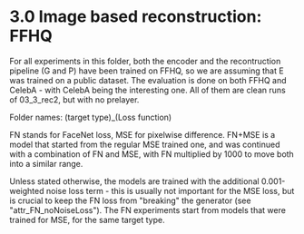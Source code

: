 # 3.0 Image based reconstruction: FFHQ

For all experiments in this folder, both the encoder and the recontruction pipeline (G and P) have been trained on FFHQ, so we are assuming that E was trained on a public dataset. The evaluation is done on both FFHQ and CelebA - with CelebA being the interesting one. All of them are clean runs of 03_3_rec2, but with no prelayer.

Folder names: (target type)_(Loss function)

FN stands for FaceNet loss, MSE for pixelwise difference. FN+MSE is a model that started from the regular MSE trained one, and was continued with a combination of FN and MSE, with FN multiplied by 1000 to move both into a similar range.

Unless stated otherwise, the models are trained with the additional 0.001-weighted noise loss term - this is usually not important for the MSE loss, but is crucial to keep the FN loss from "breaking" the generator (see "attr_FN_noNoiseLoss"). The FN experiments start from models that were trained for MSE, for the same target type.

